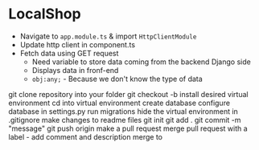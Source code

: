 # LocalShop

* Navigate to `app.module.ts` & import `HttpClientModule`
* Update http client in component.ts
* Fetch data using GET request
    * Need variable to store data coming from the backend Django side
    * Displays data in fronf-end
    * `obj:any;` - Because we don't know the type of data


git clone repository into your folder
git checkout -b <name of branch>
install desired virtual environment
cd into virtual environment
create database
configure database in settings.py
run migrations
hide the virtual environment in .gitignore
make changes to readme files
git init
git add .
git commit -m "message"
git push origin <name of branch>
make a pull request
merge pull request with a label -  add comment and description
merge <maureen> to <main>
